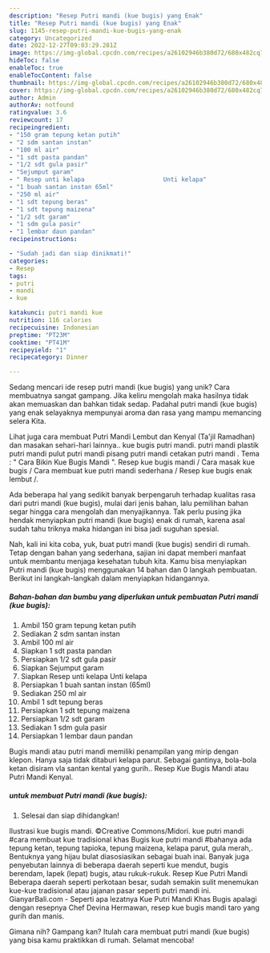 ```yaml
---
description: "Resep Putri mandi (kue bugis) yang Enak"
title: "Resep Putri mandi (kue bugis) yang Enak"
slug: 1145-resep-putri-mandi-kue-bugis-yang-enak
category: Uncategorized
date: 2022-12-27T09:03:29.281Z
image: https://img-global.cpcdn.com/recipes/a26102946b380d72/680x482cq70/putri-mandi-kue-bugis-foto-resep-utama.jpg
hideToc: false
enableToc: true
enableTocContent: false
thumbnail: https://img-global.cpcdn.com/recipes/a26102946b380d72/680x482cq70/putri-mandi-kue-bugis-foto-resep-utama.jpg
cover: https://img-global.cpcdn.com/recipes/a26102946b380d72/680x482cq70/putri-mandi-kue-bugis-foto-resep-utama.jpg
author: Admin
authorAv: notfound
ratingvalue: 3.6
reviewcount: 17
recipeingredient:
- "150 gram tepung ketan putih"
- "2 sdm santan instan"
- "100 ml air"
- "1 sdt pasta pandan"
- "1/2 sdt gula pasir"
- "Sejumput garam"
- " Resep unti kelapa                      Unti kelapa"
- "1 buah santan instan 65ml"
- "250 ml air"
- "1 sdt tepung beras"
- "1 sdt tepung maizena"
- "1/2 sdt garam"
- "1 sdm gula pasir"
- "1 lembar daun pandan"
recipeinstructions:

- "Sudah jadi dan siap dinikmati!"
categories:
- Resep
tags:
- putri
- mandi
- kue

katakunci: putri mandi kue 
nutrition: 116 calories
recipecuisine: Indonesian
preptime: "PT23M"
cooktime: "PT41M"
recipeyield: "1"
recipecategory: Dinner

---
```





Sedang mencari ide resep putri mandi (kue bugis) yang unik? Cara membuatnya sangat gampang. Jika keliru mengolah maka hasilnya tidak akan memuaskan dan bahkan tidak sedap. Padahal putri mandi (kue bugis) yang enak selayaknya mempunyai aroma dan rasa yang mampu memancing selera Kita.





Lihat juga cara membuat Putri Mandi Lembut dan Kenyal (Ta&#39;jil Ramadhan) dan masakan sehari-hari lainnya.. kue bugis putri mandi. putri mandi plastik putri mandi pulut putri mandi pisang putri mandi cetakan putri mandi . Tema : &#34; Cara Bikin Kue Bugis Mandi &#34;. Resep kue bugis mandi / Cara masak kue bugis / Cara membuat kue putri mandi sederhana / Resep kue bugis enak lembut /.

Ada beberapa hal yang sedikit banyak berpengaruh terhadap kualitas rasa dari putri mandi (kue bugis), mulai dari jenis bahan, lalu pemilihan bahan segar hingga cara mengolah dan menyajikannya. Tak perlu pusing jika hendak menyiapkan putri mandi (kue bugis) enak di rumah, karena asal sudah tahu triknya maka hidangan ini bisa jadi suguhan spesial.






Nah, kali ini kita coba, yuk, buat putri mandi (kue bugis) sendiri di rumah. Tetap dengan bahan yang sederhana, sajian ini dapat memberi manfaat untuk membantu menjaga kesehatan tubuh kita. Kamu bisa menyiapkan Putri mandi (kue bugis) menggunakan 14 bahan dan 0 langkah pembuatan. Berikut ini langkah-langkah dalam menyiapkan hidangannya.

<!--inarticleads1-->

##### Bahan-bahan dan bumbu yang diperlukan untuk pembuatan Putri mandi (kue bugis):

1. Ambil 150 gram tepung ketan putih
1. Sediakan 2 sdm santan instan
1. Ambil 100 ml air
1. Siapkan 1 sdt pasta pandan
1. Persiapkan 1/2 sdt gula pasir
1. Siapkan Sejumput garam
1. Siapkan  Resep unti kelapa                      Unti kelapa
1. Persiapkan 1 buah santan instan (65ml)
1. Sediakan 250 ml air
1. Ambil 1 sdt tepung beras
1. Persiapkan 1 sdt tepung maizena
1. Persiapkan 1/2 sdt garam
1. Sediakan 1 sdm gula pasir
1. Persiapkan 1 lembar daun pandan


Bugis mandi atau putri mandi memiliki penampilan yang mirip dengan klepon. Hanya saja tidak ditaburi kelapa parut. Sebagai gantinya, bola-bola ketan disiram vla santan kental yang gurih.. Resep Kue Bugis Mandi atau Putri Mandi Kenyal. 

<!--inarticleads2-->

#####  untuk membuat Putri mandi (kue bugis):


1. Selesai dan siap dihidangkan!

Ilustrasi kue bugis mandi. ©Creative Commons/Midori. kue putri mandi #cara membuat kue tradisional khas Bugis kue putri mandi #bahanya ada tepung ketan, tepung tapioka, tepung maizena, kelapa parut, gula merah,. Bentuknya yang hijau bulat diasosiasikan sebagai buah inai. Banyak juga penyebutan lainnya di beberapa daerah seperti kue mendut, bugis berendam, lapek (lepat) bugis, atau rukuk-rukuk. Resep Kue Putri Mandi Beberapa daerah seperti perkotaan besar, sudah semakin sulit menemukan kue-kue tradisional atau jajanan pasar seperti putri mandi ini. GianyarBali.com - Seperti apa lezatnya Kue Putri Mandi Khas Bugis apalagi dengan resepnya Chef Devina Hermawan, resep kue bugis mandi taro yang gurih dan manis. 

Gimana nih? Gampang kan? Itulah cara membuat putri mandi (kue bugis) yang bisa kamu praktikkan di rumah. Selamat mencoba!
